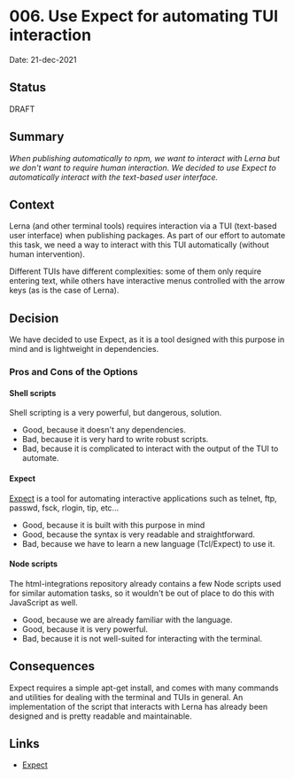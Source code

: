 # 006. Use Expect for automating TUI interaction

Date: 21-dec-2021

## Status

DRAFT

## Summary

*When publishing automatically to npm, we want to interact with Lerna*
*but we don't want to require human interaction.*
*We decided to use Expect*
*to automatically interact with the text-based user interface.*

## Context

Lerna (and other terminal tools) requires interaction via a TUI (text-based user interface) when publishing packages.
As part of our effort to automate this task, we need a way to interact with this TUI automatically (without human
intervention).

Different TUIs have different complexities: some of them only require entering text, while others have interactive menus
controlled with the arrow keys (as is the case of Lerna).

## Decision

We have decided to use Expect, as it is a tool designed with this purpose in mind and is lightweight in dependencies.

### Pros and Cons of the Options

#### Shell scripts

Shell scripting is a very powerful, but dangerous, solution.

- Good, because it doesn't any dependencies.
- Bad, because it is very hard to write robust scripts.
- Bad, because it is complicated to interact with the output of the TUI to automate.

#### Expect

[Expect][expect] is a tool for automating interactive applications such as telnet, ftp, passwd, fsck, rlogin, tip, etc...

- Good, because it is built with this purpose in mind
- Good, because the syntax is very readable and straightforward.
- Bad, because we have to learn a new language (Tcl/Expect) to use it.

#### Node scripts

The html-integrations repository already contains a few Node scripts used for similar automation tasks, so it wouldn't
be out of place to do this with JavaScript as well.

- Good, because we are already familiar with the language.
- Good, because it is very powerful.
- Bad, because it is not well-suited for interacting with the terminal.

## Consequences

Expect requires a simple apt-get install, and comes with many commands and utilities for dealing with the terminal and
TUIs in general. An implementation of the script that interacts with Lerna has already been designed and is pretty
readable and maintainable.

## Links

- [Expect][expect]

[expect]: https://core.tcl-lang.org/expect/index

